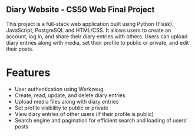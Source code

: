 ## Diary Website - CS50 Web Final Project

This project is a full-stack web application built using Python (Flask), JavaScript, PostgreSQL and HTML/CSS. It allows users to create an account, log in, and share their diary entries with others. Users can upload diary entries along with media, set their profile to public or private, and edit their posts.

# Features
- User authentication using Werkzeug
- Create, read, update, and delete diary entries
- Upload media files along with diary entries
- Set profile visibility to public or private
- View diary entries of other users (if their profile is public)
- Search engine and pagination for efficient search and loading of users' posts